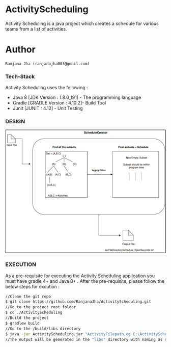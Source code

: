# ActivityScheduling

Activity Scheduling is a java project which creates a schedule for various teams from a list of activities.

# Author
    Ranjana Jha (ranjanajha003@gmail.com)

### Tech-Stack

Activity Scheduling uses the following :

* Java 8 [JDK Version : 1.8.0_191] - The programming language 
* Gradle [GRADLE Version : 4.10.2]- Build Tool
* Junit [JUNIT : 4.12] - Unit Testing

### DESIGN

![alt text](https://github.com/RanjanaJha/ActivityScheduling/blob/master/Design.png)


### EXECUTION

As a pre-requisite for executing the Activity Scheduling application you must have gradle 4+ and Java 8+ .
After the pre-requisite, please follow the below steps for excution :

```sh
//Clone the git repo
$ git clone https://github.com/RanjanaJha/ActivityScheduling.git
//Go to the project root folder
$ cd ./ActivityScheduling
//Build the project
$ gradlew build
//Go to the /build/libs directory
$ java -jar ActivityScheduling.jar "ActivityFilepath,eg C:\ActivityScheduling\src\main\resources\Activities.txt"
//The output will be generated in the "libs" directory with naming as schedule_EPOCHSeconds.txt , //eg : schedule_1548790088.txt
```